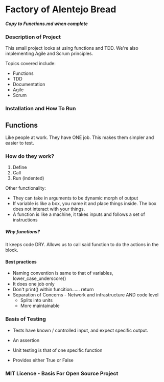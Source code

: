 # Factory of Alentejo Bread
*********Copy to Functions.md when complete*********

### Description of Project
This small project looks at using functions and TDD. We're also implementing Agile and Scrum principles.

Topics covered include:
- Functions
- TDD
- Documentation
- Agile
- Scrum

### Installation and How To Run

## Functions

Like people at work. They have ONE job. This makes them simpler and easier to test.

### How do they work?

1) Define
2) Call
3) Run (indented)

Other functionality:
- They can take in arguments to be dynamic morph of output
- If variable is like a box, you name it and place things inside. The box does not interact with your things.
- A function is like a machine, it takes inputs and follows a set of instructions

##### Why functions?

It keeps code DRY. Allows us to call said function to do the actions in the block.

#### Best practices

- Naming convention is same to that of variables, lower_case_underscore()
- It does one job only
- Don't print() within funcition...... return
- Separation of Concerns - Network and infrastructure AND code level
    - Splits into units
    - More maintainable

### Basis of Testing

- Tests have known / controlled input, and expect specific output.
- An assertion

- Unit testing is that of one specific function
- Provides either True or False 

### MIT Licence - Basis For Open Source Project